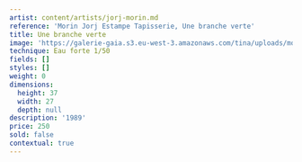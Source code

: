 ```yaml
---
artist: content/artists/jorj-morin.md
reference: 'Morin Jorj Estampe Tapisserie, Une branche verte'
title: Une branche verte
image: 'https://galerie-gaia.s3.eu-west-3.amazonaws.com/tina/uploads/morin-jorj-estampe-tapisserie/GALERIE GAIA.J.MORIN.UNE BRANCHE VERTE.37x27.jpg'
technique: Eau forte 1/50
fields: []
styles: []
weight: 0
dimensions:
  height: 37
  width: 27
  depth: null
description: '1989'
price: 250
sold: false
contextual: true
---
```


